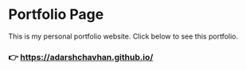 # Portfolio Page
This is my personal portfolio website. Click below to see this portfolio.
### 👉 https://adarshchavhan.github.io/

